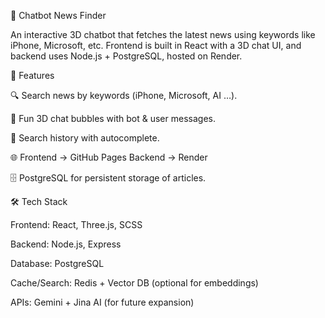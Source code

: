📰 Chatbot News Finder

An interactive 3D chatbot that fetches the latest news using keywords like iPhone, Microsoft, etc.
Frontend is built in React with a 3D chat UI, and backend uses Node.js + PostgreSQL, hosted on Render.

🚀 Features

🔍 Search news by keywords (iPhone, Microsoft, AI …).

💬 Fun 3D chat bubbles with bot & user messages.

📜 Search history with autocomplete.

🌐 Frontend → GitHub Pages
Backend → Render

🗄️ PostgreSQL for persistent storage of articles.

🛠️ Tech Stack

Frontend: React, Three.js, SCSS

Backend: Node.js, Express

Database: PostgreSQL

Cache/Search: Redis + Vector DB (optional for embeddings)

APIs: Gemini + Jina AI (for future expansion)